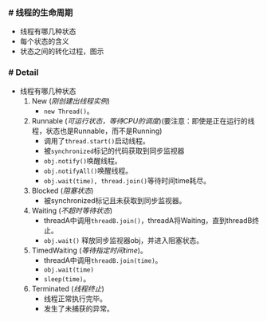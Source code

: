 ### # 线程的生命周期
* 线程有哪几种状态
* 每个状态的含义
* 状态之间的转化过程，图示


### # Detail
* 线程有哪几种状态
    1. New (*刚创建出线程实例*)
        * `new Thread()`。
    2. Runnable (*可运行状态，等待CPU的调度*)(要注意：即使是正在运行的线程，状态也是Runnable，而不是Running)
        * 调用了`thread.start()`启动线程。
        * 被`synchronized`标记的代码获取到同步监视器
        * `obj.notify()`唤醒线程。
        * `obj.notifyAll()`唤醒线程。
        * `obj.wait(time), thread.join()`等待时间time耗尽。
    3. Blocked  (*阻塞状态*)
        * 被synchronized标记且未获取到同步监视器。
    4. Waiting  (*不超时等待状态*)
        * threadA中调用`threadB.join()`，threadA将Waiting，直到threadB终止。
        * `obj.wait()`  释放同步监视器obj，并进入阻塞状态。
    5. TimedWaiting (*等待指定时间time*)。
        * threadA中调用`threadB.join(time)`。
        * `obj.wait(time)`
        * `sleep(time)`。
    6. Terminated   (*线程终止*)
        * 线程正常执行完毕。
        * 发生了未捕获的异常。


